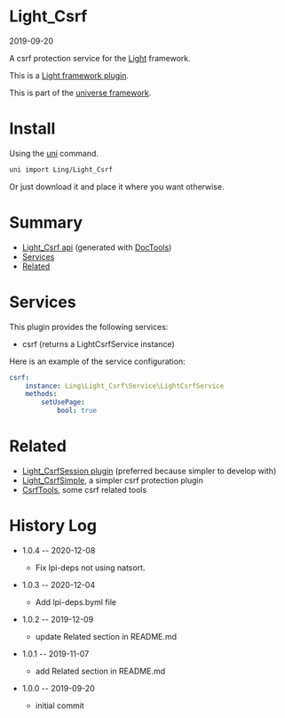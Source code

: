 Light_Csrf
===========
2019-09-20



A csrf protection service for the [Light](https://github.com/lingtalfi/Light) framework.

This is a [Light framework plugin](https://github.com/lingtalfi/Light/blob/master/doc/pages/plugin.md).

This is part of the [universe framework](https://github.com/karayabin/universe-snapshot).



Install
==========
Using the [uni](https://github.com/lingtalfi/universe-naive-importer) command.
```bash
uni import Ling/Light_Csrf
```

Or just download it and place it where you want otherwise.






Summary
===========
- [Light_Csrf api](https://github.com/lingtalfi/Light_Csrf/blob/master/doc/api/Ling/Light_Csrf.md) (generated with [DocTools](https://github.com/lingtalfi/DocTools))
- [Services](#services)
- [Related](#related)




Services
=========


This plugin provides the following services:

- csrf (returns a LightCsrfService instance)



Here is an example of the service configuration:

```yaml
csrf:
    instance: Ling\Light_Csrf\Service\LightCsrfService
    methods:
        setUsePage:
            bool: true

```

Related
===========
- [Light_CsrfSession plugin](https://github.com/lingtalfi/Light_CsrfSession) (preferred because simpler to develop with)
- [Light_CsrfSimple](https://github.com/lingtalfi/Light_CsrfSimple), a simpler csrf protection plugin
- [CsrfTools](https://github.com/lingtalfi/CSRFTools), some csrf related tools



History Log
=============

- 1.0.4 -- 2020-12-08

    - Fix lpi-deps not using natsort.

- 1.0.3 -- 2020-12-04

    - Add lpi-deps.byml file

- 1.0.2 -- 2019-12-09

    - update Related section in README.md
    
- 1.0.1 -- 2019-11-07

    - add Related section in README.md
    
- 1.0.0 -- 2019-09-20

    - initial commit
